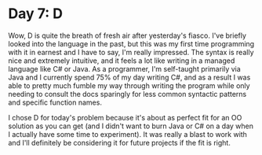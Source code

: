 # Day 7: D

Wow, D is quite the breath of fresh air after yesterday's fiasco. I've briefly looked into the language in the past, but
this was my first time programming with it in earnest and I have to say, I'm really impressed. The syntax is really nice
and extremely intuitive, and it feels a lot like writing in a managed language like C# or Java. As a programmer, I'm
self-taught primarily via Java and I currently spend 75% of my day writing C#, and as a result I was able to pretty much
fumble my way through writing the program while only needing to consult the docs sparingly for less common syntactic
patterns and specific function names.

I chose D for today's problem because it's about as perfect fit for an OO solution as you can get (and I didn't want to
burn Java or C# on a day when I actually have some time to experiment). It was really a blast to work with and I'll
definitely be considering it for future projects if the fit is right.
